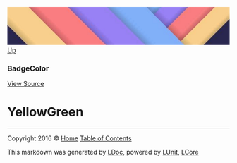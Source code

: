 ![](../Content/LDoc-banner-small.png "")
[Up](BadgeColor.md)

### BadgeColor
[View Source](../Markdown/BadgeColor.cs)

# YellowGreen



---

Copyright 2016 &copy; [Home](../../README.md) [Table of Contents](../../TableOfContents.md)

This markdown was generated by [LDoc](https://github.com/CodeSingularity/LDoc), powered by [LUnit](https://github.com/CodeSingularity/LUnit), [LCore](https://github.com/CodeSingularity/LCore)
